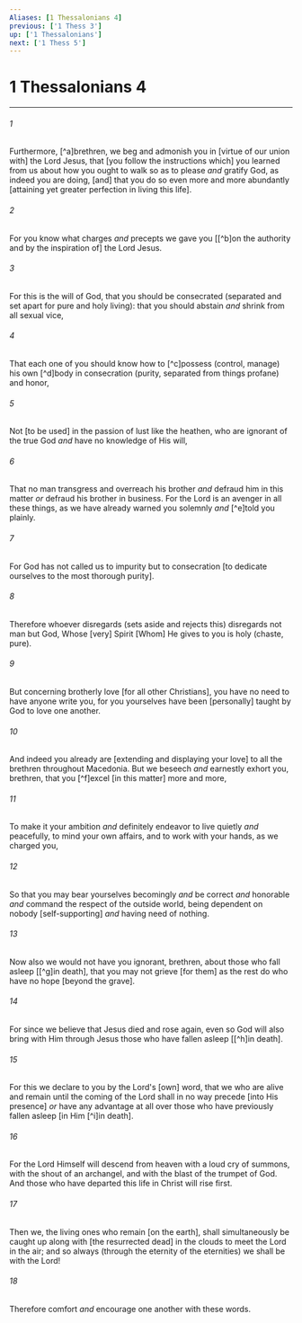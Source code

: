 ```yaml
---
Aliases: [1 Thessalonians 4]
previous: ['1 Thess 3']
up: ['1 Thessalonians']
next: ['1 Thess 5']
---
```

# 1 Thessalonians 4

***














###### 1 






Furthermore, [^a]brethren, we beg and admonish you in [virtue of our union with] the Lord Jesus, that [you follow the instructions which] you learned from us about how you ought to walk so as to please _and_ gratify God, as indeed you are doing, [and] that you do so even more and more abundantly [attaining yet greater perfection in living this life]. 













###### 2 






For you know what charges _and_ precepts we gave you [[^b]on the authority and by the inspiration of] the Lord Jesus. 













###### 3 






For this is the will of God, that you should be consecrated (separated and set apart for pure and holy living): that you should abstain _and_ shrink from all sexual vice, 













###### 4 






That each one of you should know how to [^c]possess (control, manage) his own [^d]body in consecration (purity, separated from things profane) and honor, 













###### 5 






Not [to be used] in the passion of lust like the heathen, who are ignorant of the true God _and_ have no knowledge of His will, 













###### 6 






That no man transgress and overreach his brother _and_ defraud him in this matter _or_ defraud his brother in business. For the Lord is an avenger in all these things, as we have already warned you solemnly _and_ [^e]told you plainly. 













###### 7 






For God has not called us to impurity but to consecration [to dedicate ourselves to the most thorough purity]. 













###### 8 






Therefore whoever disregards (sets aside and rejects this) disregards not man but God, Whose [very] Spirit [Whom] He gives to you is holy (chaste, pure). 













###### 9 






But concerning brotherly love [for all other Christians], you have no need to have anyone write you, for you yourselves have been [personally] taught by God to love one another. 













###### 10 






And indeed you already are [extending and displaying your love] to all the brethren throughout Macedonia. But we beseech _and_ earnestly exhort you, brethren, that you [^f]excel [in this matter] more and more, 













###### 11 






To make it your ambition _and_ definitely endeavor to live quietly _and_ peacefully, to mind your own affairs, and to work with your hands, as we charged you, 













###### 12 






So that you may bear yourselves becomingly _and_ be correct _and_ honorable _and_ command the respect of the outside world, being dependent on nobody [self-supporting] _and_ having need of nothing. 













###### 13 






Now also we would not have you ignorant, brethren, about those who fall asleep [[^g]in death], that you may not grieve [for them] as the rest do who have no hope [beyond the grave]. 













###### 14 






For since we believe that Jesus died and rose again, even so God will also bring with Him through Jesus those who have fallen asleep [[^h]in death]. 













###### 15 






For this we declare to you by the Lord's [own] word, that we who are alive and remain until the coming of the Lord shall in no way precede [into His presence] _or_ have any advantage at all over those who have previously fallen asleep [in Him [^i]in death]. 













###### 16 






For the Lord Himself will descend from heaven with a loud cry of summons, with the shout of an archangel, and with the blast of the trumpet of God. And those who have departed this life in Christ will rise first. 













###### 17 






Then we, the living ones who remain [on the earth], shall simultaneously be caught up along with [the resurrected dead] in the clouds to meet the Lord in the air; and so always (through the eternity of the eternities) we shall be with the Lord! 













###### 18 






Therefore comfort _and_ encourage one another with these words.
